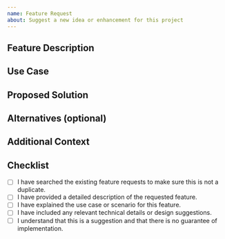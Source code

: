 ```yaml
---
name: Feature Request
about: Suggest a new idea or enhancement for this project
---
```


<!--- Please provide a clear and concise title for your feature request -->

## Feature Description

<!--- Describe the feature you are requesting in detail. -->
<!--- Explain what problem it solves or what value it adds to the project. -->

## Use Case

<!--- Provide a scenario or use case where this feature would be beneficial. -->
<!--- Explain how users would interact with this feature and why it's important. -->

## Proposed Solution

<!--- If you have an idea of how this feature could be implemented, describe it here. -->
<!--- Include any technical details, UI/UX considerations, or design suggestions. -->

## Alternatives (optional)

<!--- Are there any alternative ways to achieve the same goal? -->
<!--- Describe other approaches that could be considered if this feature is not implemented. -->

## Additional Context

<!--- Add any additional context or information that might be relevant to the feature request. -->

## Checklist

<!--- Please check the boxes that apply to this feature request. -->
<!--- You can add or remove items as needed. -->

- [ ] I have searched the existing feature requests to make sure this is not a duplicate.
- [ ] I have provided a detailed description of the requested feature.
- [ ] I have explained the use case or scenario for this feature.
- [ ] I have included any relevant technical details or design suggestions.
- [ ] I understand that this is a suggestion and that there is no guarantee of implementation.
